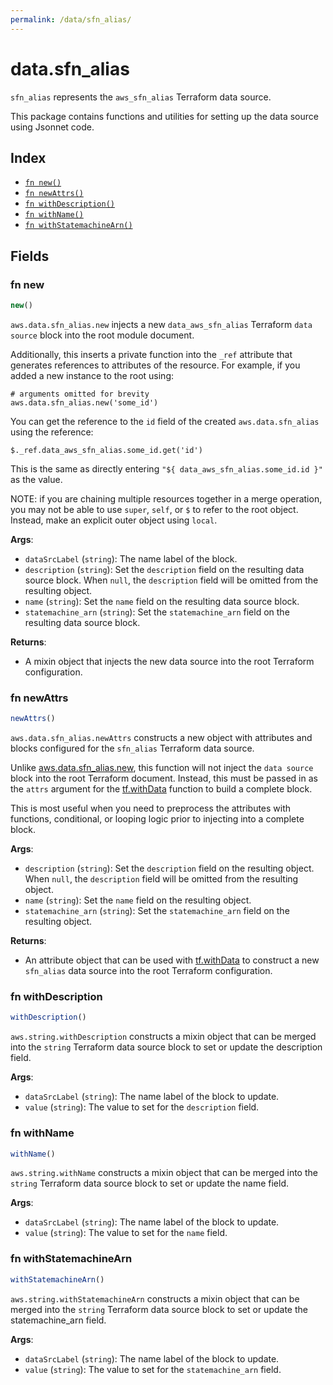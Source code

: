 ```yaml
---
permalink: /data/sfn_alias/
---
```


# data.sfn_alias

`sfn_alias` represents the `aws_sfn_alias` Terraform data source.



This package contains functions and utilities for setting up the data source using Jsonnet code.


## Index

* [`fn new()`](#fn-new)
* [`fn newAttrs()`](#fn-newattrs)
* [`fn withDescription()`](#fn-withdescription)
* [`fn withName()`](#fn-withname)
* [`fn withStatemachineArn()`](#fn-withstatemachinearn)

## Fields

### fn new

```ts
new()
```


`aws.data.sfn_alias.new` injects a new `data_aws_sfn_alias` Terraform `data source`
block into the root module document.

Additionally, this inserts a private function into the `_ref` attribute that generates references to attributes of the
resource. For example, if you added a new instance to the root using:

    # arguments omitted for brevity
    aws.data.sfn_alias.new('some_id')

You can get the reference to the `id` field of the created `aws.data.sfn_alias` using the reference:

    $._ref.data_aws_sfn_alias.some_id.get('id')

This is the same as directly entering `"${ data_aws_sfn_alias.some_id.id }"` as the value.

NOTE: if you are chaining multiple resources together in a merge operation, you may not be able to use `super`, `self`,
or `$` to refer to the root object. Instead, make an explicit outer object using `local`.

**Args**:
  - `dataSrcLabel` (`string`): The name label of the block.
  - `description` (`string`): Set the `description` field on the resulting data source block. When `null`, the `description` field will be omitted from the resulting object.
  - `name` (`string`): Set the `name` field on the resulting data source block.
  - `statemachine_arn` (`string`): Set the `statemachine_arn` field on the resulting data source block.

**Returns**:
- A mixin object that injects the new data source into the root Terraform configuration.


### fn newAttrs

```ts
newAttrs()
```


`aws.data.sfn_alias.newAttrs` constructs a new object with attributes and blocks configured for the `sfn_alias`
Terraform data source.

Unlike [aws.data.sfn_alias.new](#fn-new), this function will not inject the `data source`
block into the root Terraform document. Instead, this must be passed in as the `attrs` argument for the
[tf.withData](https://github.com/tf-libsonnet/core/tree/main/docs#fn-withdata) function to build a complete block.

This is most useful when you need to preprocess the attributes with functions, conditional, or looping logic prior to
injecting into a complete block.

**Args**:
  - `description` (`string`): Set the `description` field on the resulting object. When `null`, the `description` field will be omitted from the resulting object.
  - `name` (`string`): Set the `name` field on the resulting object.
  - `statemachine_arn` (`string`): Set the `statemachine_arn` field on the resulting object.

**Returns**:
  - An attribute object that can be used with [tf.withData](https://github.com/tf-libsonnet/core/tree/main/docs#fn-withdata) to construct a new `sfn_alias` data source into the root Terraform configuration.


### fn withDescription

```ts
withDescription()
```

`aws.string.withDescription` constructs a mixin object that can be merged into the `string`
Terraform data source block to set or update the description field.



**Args**:
  - `dataSrcLabel` (`string`): The name label of the block to update.
  - `value` (`string`): The value to set for the `description` field.


### fn withName

```ts
withName()
```

`aws.string.withName` constructs a mixin object that can be merged into the `string`
Terraform data source block to set or update the name field.



**Args**:
  - `dataSrcLabel` (`string`): The name label of the block to update.
  - `value` (`string`): The value to set for the `name` field.


### fn withStatemachineArn

```ts
withStatemachineArn()
```

`aws.string.withStatemachineArn` constructs a mixin object that can be merged into the `string`
Terraform data source block to set or update the statemachine_arn field.



**Args**:
  - `dataSrcLabel` (`string`): The name label of the block to update.
  - `value` (`string`): The value to set for the `statemachine_arn` field.
